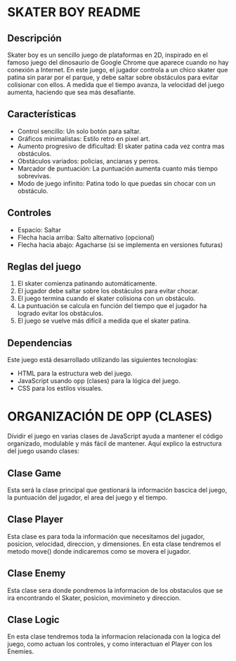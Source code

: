 # SKATER BOY README

## Descripción

Skater boy es un sencillo juego de plataformas en 2D, inspirado en el famoso juego del dinosaurio de Google Chrome que aparece cuando no hay conexión a Internet. En este juego, el jugador controla a un chico skater que patina sin parar por el parque, y debe saltar sobre obstáculos para evitar colisionar con ellos. A medida que el tiempo avanza, la velocidad del juego aumenta, haciendo que sea más desafiante.


## Características

- Control sencillo: Un solo botón para saltar.
- Gráficos minimalistas: Estilo retro en pixel art.
- Aumento progresivo de dificultad: El skater patina cada vez contra mas obstáculos.
- Obstáculos variados: policias, ancianas y perros.
- Marcador de puntuación: La puntuación aumenta cuanto más tiempo sobrevivas.
- Modo de juego infinito: Patina todo lo que puedas sin chocar con un obstáculo.


## Controles

- Espacio: Saltar
- Flecha hacia arriba: Salto alternativo (opcional)
- Flecha hacia abajo: Agacharse (si se implementa en versiones futuras)


## Reglas del juego

1. El skater comienza patinando automáticamente.
2. El jugador debe saltar sobre los obstáculos para evitar chocar.
3. El juego termina cuando el skater colisiona con un obstáculo.
4. La puntuación se calcula en función del tiempo que el jugador ha logrado evitar los obstáculos.
5. El juego se vuelve más difícil a medida que el skater patina.


## Dependencias

Este juego está desarrollado utilizando las siguientes tecnologías:

- HTML para la estructura web del juego.
- JavaScript usando opp (clases) para la lógica del juego.
- CSS para los estilos visuales.





# ORGANIZACIÓN DE OPP (CLASES)

Dividir el juego en varias clases de JavaScript ayuda a mantener el código organizado, modulable y más fácil de mantener. Aquí explico la estructura del juego usando clases:


## Clase Game

Esta será la clase principal que gestionará la información bascica del juego, la puntuación del jugador, el area del juego y el tiempo.


## Clase Player

Esta clase es para toda la información que necesitamos del jugador, posicion, velocidad, direccion, y dimensiones. En esta clase tendremos el metodo move() donde indicaremos como se movera el jugador.

## Clase Enemy

Esta clase sera donde pondremos la informacion de los obstaculos que se ira encontrando el Skater, posicion, movimineto y direccion.

## Clase Logic

En esta clase tendremos toda la informacion relacionada con la logica del juego, como actuan los controles, y como interactuan el Player con los Enemies.
